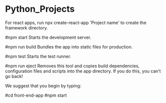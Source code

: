# Python_Projects

For react apps, run npx create-react-app 'Project name' to create the framework directory.


#npm start
    Starts the development server.

#npm run build
    Bundles the app into static files for production.

#npm test
    Starts the test runner.

#npm run eject
    Removes this tool and copies build dependencies, configuration files
    and scripts into the app directory. If you do this, you can’t go back!

We suggest that you begin by typing:

  #cd front-end-app
  #npm start
